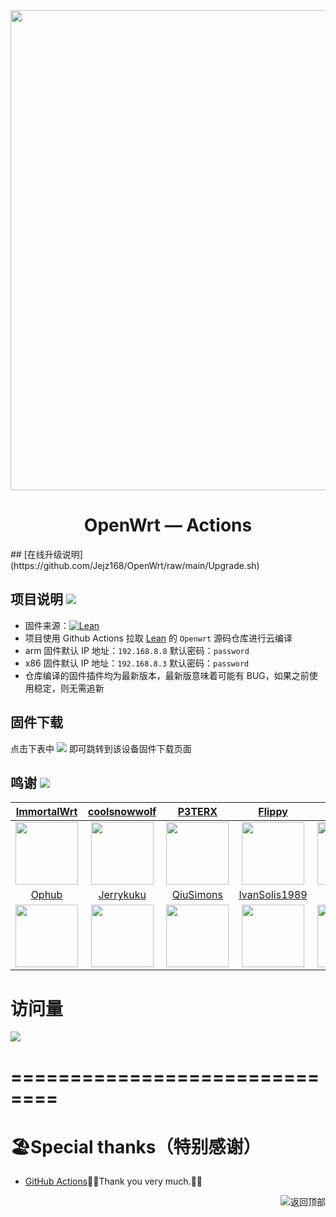 <div align="center">
<img width="768" src="https://cdn.jsdelivr.net/gh/haiibo/OpenWrt/image/openwrt.png"/>
<h1>OpenWrt — Actions</h1>
</div>
## [在线升级说明](https://github.com/Jejz168/OpenWrt/raw/main/Upgrade.sh)

## 项目说明 [![](https://img.shields.io/badge/-项目基本介绍-FFFFFF.svg)](#项目说明-)
- 固件来源：[![Lean](https://img.shields.io/badge/Lede-Lean-red.svg?style=flat&logo=appveyor)](https://github.com/coolsnowwolf/lede) 
- 项目使用 Github Actions 拉取 [Lean](https://github.com/coolsnowwolf/lede) 的 `Openwrt` 源码仓库进行云编译
- arm 固件默认 IP 地址：`192.168.8.8` 默认密码：`password`
- x86 固件默认 IP 地址：`192.168.8.3` 默认密码：`password`
- 仓库编译的固件插件均为最新版本，最新版意味着可能有 BUG，如果之前使用稳定，则无需追新

## 固件下载
点击下表中 [![](https://img.shields.io/badge/下载-链接-blueviolet.svg?style=flat&logo=hack-the-box)](https://github.com/Jejz168/OpenWrt/releases) 即可跳转到该设备固件下载页面

## 鸣谢 [![](https://img.shields.io/badge/-跪谢各大佬-FFFFFF.svg)](#鸣谢-)
| [ImmortalWrt](https://github.com/immortalwrt) | [coolsnowwolf](https://github.com/coolsnowwolf) | [P3TERX](https://github.com/P3TERX) | [Flippy](https://github.com/unifreq) | [haiibo](https://github.com/haiibo) | [Lenyu2020](https://github.com/Lenyu2020) |
| :-------------: | :-------------: | :-------------: | :-------------: | :-------------: | :-------------: |
| <img width="100" src="https://avatars.githubusercontent.com/u/53193414"/> | <img width="100" src="https://avatars.githubusercontent.com/u/31687149"/> | <img width="100" src="https://avatars.githubusercontent.com/u/25927179"/> | <img width="100" src="https://avatars.githubusercontent.com/u/39355261"/> | <img width="100" src="https://avatars.githubusercontent.com/u/85640068"/> | <img width="100" src="https://avatars.githubusercontent.com/u/59961153"/> |
| [Ophub](https://github.com/ophub) | [Jerrykuku](https://github.com/jerrykuku) | [QiuSimons](https://github.com/QiuSimons) | [IvanSolis1989](https://github.com/IvanSolis1989) | [Tao173](https://github.com/Tao173) | [breakings](https://github.com/breakings) |
| <img width="100" src="https://avatars.githubusercontent.com/u/68696949"/> | <img width="100" src="https://avatars.githubusercontent.com/u/9485680"/> | <img width="100" src="https://avatars.githubusercontent.com/u/45143996"/> | <img width="100" src="https://avatars.githubusercontent.com/u/44228691"/> | <img width="100" src="https://avatars.githubusercontent.com/u/64321391"/> | <img width="100" src="https://avatars.githubusercontent.com/u/25475074"/> |


# 访问量

![](http://profile-counter.glitch.me/Jejz168-OpenWrt/count.svg)
# ==============================
# 🏖Special thanks（特别感谢）
- [GitHub Actions](https://github.com/features/actions)🎉🎉Thank you very much.🎉🎉



<a href="#readme">
<img src="https://img.shields.io/badge/-返回顶部-FFFFFF.svg" title="返回顶部" align="right"/>
</a>

